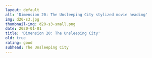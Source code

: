 ```yaml
---
layout: default
alt: 'Dimension 20: The Unsleeping City stylized movie heading'
img: d20-s3.jpg
thumbnail-img: d20-s3-small.png
date: 2020-01-01
title: 'Dimension 20: The Unsleeping City'
old: true
rating: good
subhead: The Unsleeping City
---
```

